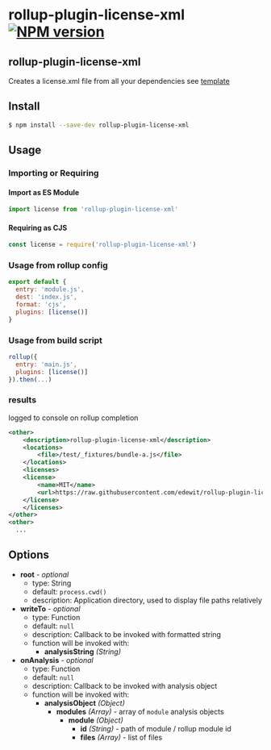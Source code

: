 # rollup-plugin-license-xml [![NPM version](https://badge.fury.io/js/rollup-plugin-license-xml.svg)](https://npmjs.org/package/rollup-plugin-license-xml)

## rollup-plugin-license-xml

Creates a license.xml file from all your dependencies see [template](template.handlebars)

## Install

```sh
$ npm install --save-dev rollup-plugin-license-xml
```

## Usage

### Importing or Requiring

#### Import as ES Module
```js
import license from 'rollup-plugin-license-xml'
```

#### Requiring as CJS
```js
const license = require('rollup-plugin-license-xml')
```

### Usage from rollup config
```js
export default {
  entry: 'module.js',
  dest: 'index.js',
  format: 'cjs',
  plugins: [license()]
}
```

### Usage from build script
```js
rollup({
  entry: 'main.js',
  plugins: [license()]
}).then(...)
```

### results
logged to console on rollup completion
```xml
<other>
    <description>rollup-plugin-license-xml</description>
    <locations>
        <file>/test/_fixtures/bundle-a.js</file>
    </locations>
    <licenses>
    <license>
        <name>MIT</name>
        <url>https://raw.githubusercontent.com/edewit/rollup-plugin-license/master/LICENSE</url>
    </license>
    </licenses>
</other>
<other>
  ...
```

## Options

- **root** - *optional*
  - type: String
  - default: `process.cwd()`
  - description: Application directory, used to display file paths relatively
- **writeTo** - *optional*
  - type: Function
  - default: `null`
  - description: Callback to be invoked with formatted string
  - function will be invoked with:
    - **analysisString** *(String)*
- **onAnalysis** - *optional*
  - type: Function
  - default: `null`
  - description: Callback to be invoked with analysis object
  - function will be invoked with:
    - **analysisObject** *(Object)*
      - **modules** *(Array)* - array of `module` analysis objects
        - **module** *(Object)*
          - **id** *(String)* - path of module / rollup module id
          - **files** *(Array)* - list of files

